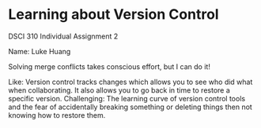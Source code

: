 # Learning about Version Control
DSCI 310 Individual Assignment 2

Name: Luke Huang

Solving merge conflicts takes conscious effort, but I can do it!

Like: Version control tracks changes which allows you to see who did what when collaborating. It also allows you to go back in time to restore a specific version.
Challenging: The learning curve of version control tools and the fear of accidentally breaking something or deleting things then not knowing how to restore them.
